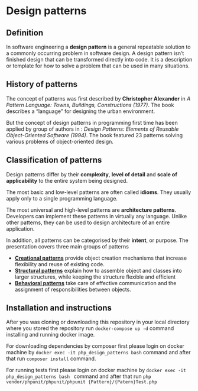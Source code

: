 # Design patterns

## Definition

In software engineering a **design pattern** is a general repeatable solution 
to a commonly occurring problem in software design. A design pattern isn’t 
finished design that can be transformed directly into code. 
It is a description or template for how to solve a problem that can be used 
in many situations.    

## History of patterns

The concept of patterns was first described by **Christopher Alexander** in 
*A Pattern Language: Towns, Buildings, Constructions (1977)*. 
The book describes a “language” for designing the urban environment. 

But the concept of design patterns in programming first time has been 
applied by group of authors in : *Design Patterns: Elements of Reusable Object-Oriented Software (1994)*. 
The book featured 23 patterns solving various problems of object-oriented design. 

## Classification of patterns

Design patterns differ by their **complexity**, **level of detail** and **scale of applicability** to the entire system being designed.

The most basic and low-level patterns are often called **idioms**. They usually apply only to a single programming language. 

The most universal and high-level patterns are **architecture patterns**. Developers can implement these patterns in virtually any language. Unlike other patterns, they can be used to design architecture of an entire application.

In addition, all patterns can be categorised by their **intent**, or purpose. The presentation covers three main groups of patterns 

- [**Creational patterns**](./CreationalPatterns) provide object creation mechanisms that increase flexibility and reuse of existing code.
- [**Structural patterns**](./StructuralPatterns) explain how to assemble object and classes into larger structures, while keeping the structure flexible and efficient
- [**Behavioral patterns**](./BehavioralPatterns) take care of effective communication and the assignment of responsibilities between objects. 


## Installation and instructions

After you was cloning or downloading this repository in your local directory where you stored the repository run `docker-compose up -d` command installing and running docker image.

For downloading dependencies by composer first please login on docker machine by `docker exec -it php_design_patterns bash` command and after that run `composer install` command.

For running tests first please login on docker machine by `docker exec -it php_design_patterns bash ` command and after that run `php vendor/phpunit/phpunit/phpunit {Pattern}/{Patern}Test.php` 